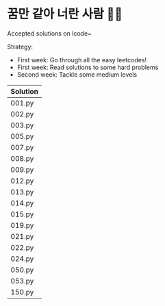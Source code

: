# 꿈만 같아 너란 사람 💯💯
Accepted solutions on lcode~

Strategy:
- First week: Go through all the easy leetcodes!
- First week: Read solutions to some hard problems
- Second week: Tackle some medium levels

|Solution|
|---|
|001.py|
|002.py|
|003.py|
|005.py|
|007.py|
|008.py|
|009.py|
|012.py|
|013.py|
|014.py|
|015.py|
|019.py|*
|021.py|*!
|022.py|!
|024.py|
|050.py|
|053.py|
|150.py|